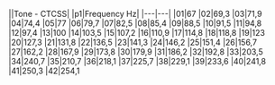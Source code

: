 ||Tone - CTCSS|
|p1|Frequency Hz|
|---|---|
|01|67
|02|69,3
|03|71,9
|04|74,4
|05|77
|06|79,7
|07|82,5
|08|85,4
|09|88,5
|10|91,5
|11|94,8
|12|97,4
|13|100
|14|103,5
|15|107,2
|16|110,9
|17|114,8
|18|118,8
|19|123
|20|127,3
|21|131,8
|22|136,5
|23|141,3
|24|146,2
|25|151,4
|26|156,7
|27|162,2
|28|167,9
|29|173,8
|30|179,9
|31|186,2
|32|192,8
|33|203,5
|34|240,7
|35|210,7
|36|218,1
|37|225,7
|38|229,1
|39|233,6
|40|241,8
|41|250,3
|42|254,1
